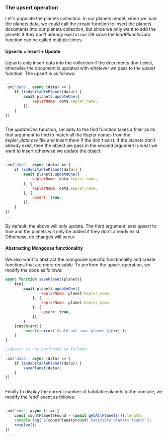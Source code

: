 ### The upsert operation 

Let's populate the planets collection. In our planets model, when we load the planets data, we could call the create function to insert the planets documents into our planets collection, but since we only want to add the planets if they don't already exist in our DB since the *loadPlanetsData* function can be called multiple times. 
#### Upserts = Insert + Update 

Upserts only insert data into the collection if the documents don't exist, otherwise the document is updated with whatever we pass to the upsert function. The upsert is as follows: 

```js
...
.on('data', async (data) => {
	if (isHabitablePlanet(data)) {
		await planets.updateOne({
			keplerName: data.kepler_name,
		});
	}
})
...
```

The *updateOne* function, similarly to the find function takes a filter as its first argument to find to match all the Kepler names from the *kepler_data.csv* file and insert them if the don't exist. If the planets don't already exist, then the object we pass in the second argument is what we want to insert otherwise we update the object. 

```js
...
.on('data', async (data) => {
	if (isHabitablePlanet(data)) {
		await planets.updateOne({
			keplerName: data.kepler_name,
		}, {
			keplerName: data.kepler_name,
		}, {
			upsert: true,
		});
	}
})
...
```

By default, the above will only update. The third argument, sets upsert to true and the planets will only be added if they don't already exist. Otherwise, no changes will occur.

#### Abstracting Mongoose functionality 

We also want to abstract the mongoose specific functionality and create functions that are more reusable. To perform the upsert operation, we modify the code as follows: 

```js
async function savePlanet(planet){
	try{
		await planets.updateOne({
				keplerName: planet.kepler_name,
			}, {
				keplerName: planet.kepler_name,
			}, {
				upsert: true,
			});
		}
	}catch(err){
		console.error(`Could not save planet ${err}`);
	}
}

//Upsert is now performed as follows:
...
.on('data', async (data) => {
	if (isHabitablePlanet(data)) {
		savePlanet(data); 
	}
})
...

```

Finally to display the correct number of habitable planets to the console, we modify the 'end' event as follows: 

```js
...
.on('end', async () => {
	const countPlanetsFound = (await getAllPlanets()).length;
	console.log(`${countPlanetsFound} habitable planets found!`);
	resolve();
})
...
```

